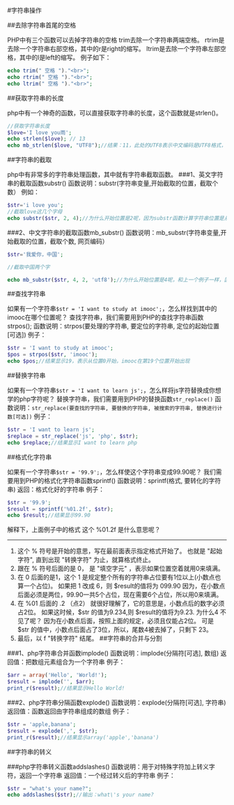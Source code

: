 #字符串操作

##去除字符串首尾的空格

PHP中有三个函数可以去掉字符串的空格
trim去除一个字符串两端空格。
rtrim是去除一个字符串右部空格，其中的r是right的缩写。
ltrim是去除一个字符串左部空格，其中的l是left的缩写。
例子如下：
```php
echo trim(" 空格 ")."<br>";
echo rtrim(" 空格 ")."<br>";
echo ltrim(" 空格 ")."<br>";
```
##获取字符串的长度

php中有一个神奇的函数，可以直接获取字符串的长度，这个函数就是strlen()。
```php
//获取字符串长度
$love='I love you雨';
echo strlen($love); // 13
echo mb_strlen($love, "UTF8");//结果：11，此处的UTF8表示中文编码是UTF8格式，中文一般采用UTF8编码
```
##字符串的截取

php中有非常多的字符串处理函数，其中就有字符串截取函数。
###1、英文字符串的截取函数substr()
函数说明：substr(字符串变量,开始截取的位置，截取个数）
例如：
```php
$str='i love you';
//截取love这几个字母
echo substr($str, 2, 4);//为什么开始位置是2呢，因为substr函数计算字符串位置是从0开始的，也就是0的位置是i,1的位置是空格，l的位置是2。从位置2开始取4个字符，就是love。
```
###2、中文字符串的截取函数mb_substr()
函数说明：mb_substr(字符串变量,开始截取的位置，截取个数, 网页编码）
```php
$str='我爱你，中国';

//截取中国两个字

echo mb_substr($str, 4, 2, 'utf8');//为什么开始位置是4呢，和上一个例子一样，因为mb_substr函数计算汉字位置是从0开始的，也就是0的位置是我,1的位置是爱，4的位置是中。从位置4开始取2个汉字，就是中国。中文编码一般是utf8格式
```
##查找字符串

如果有一个字符串`$str = 'I want to study at imooc';`，怎么样找到其中的imooc在哪个位置呢？
查找字符串，我们需要用到PHP的查找字符串函数strpos();
函数说明：strpos(要处理的字符串, 要定位的字符串, 定位的起始位置[可选])
例子：
```php
$str = 'I want to study at imooc';
$pos = strpos($str, 'imooc');
echo $pos;//结果显示19，表示从位置0开始，imooc在第19个位置开始出现
```
##替换字符串

如果有一个字符串`$str = 'I want to learn js';`，怎么样将js字符替换成你想学的php字符呢？
替换字符串，我们需要用到PHP的替换函数`str_replace()`
函数说明：`str_replace(要查找的字符串, 要替换的字符串, 被搜索的字符串, 替换进行计数[可选])`
例子：
```php
$str = 'I want to learn js';
$replace = str_replace('js', 'php', $str);
echo $replace;//结果显示I want to learn php
```
##格式化字符串

如果有一个字符串`$str = '99.9';`，怎么样使这个字符串变成99.90呢？
我们需要用到PHP的格式化字符串函数sprintf()
函数说明：sprintf(格式, 要转化的字符串)
返回：格式化好的字符串
例子：
```php
$str = '99.9';
$result = sprintf('%01.2f', $str);
echo $result;//结果显示99.90
```
解释下，上面例子中的格式
这个 %01.2f 是什么意思呢？

-------
1. 这个 % 符号是开始的意思，写在最前面表示指定格式开始了。 也就是 "起始字符", 直到出现 "转换字符" 为止，就算格式终止。
2. 跟在 % 符号后面的是 0， 是 "填空字元" ，表示如果位置空着就用0来填满。
3. 在 0 后面的是1，这个 1 是规定整个所有的字符串占位要有1位以上(小数点也算一个占位)。
    如果把 1 改成 6，则 $result的值将为 099.90
    因为，在小数点后面必须是两位，99.90一共5个占位，现在需要6个占位，所以用0来填满。
4. 在 %01 后面的 .2 （点2） 就很好理解了，它的意思是，小数点后的数字必须占2位。 如果这时候，$str 的值为9.234,则 $result的值将为9.23.
    为什么4 不见了呢？ 因为在小数点后面，按照上面的规定，必须且仅能占2位。 可是 $str 的值中，小数点后面占了3位，所以，尾数4被去掉了，只剩下 23。
5. 最后，以 f "转换字符" 结尾。
##字符串的合并与分割

###1、php字符串合并函数implode()
函数说明：implode(分隔符[可选], 数组)
返回值：把数组元素组合为一个字符串
例子：
```php
$arr = array('Hello', 'World!');
$result = implode('', $arr);
print_r($result);//结果显示Hello World!
```
###2、php字符串分隔函数explode()
函数说明：explode(分隔符[可选], 字符串)
返回值：函数返回由字符串组成的数组
例子：
```php
$str = 'apple,banana';
$result = explode(',', $str);
print_r($result);//结果显示array('apple','banana')
```
##字符串的转义

###php字符串转义函数addslashes()
函数说明：用于对特殊字符加上转义字符，返回一个字符串
返回值：一个经过转义后的字符串
例子：
```php
$str = "what's your name?";
echo addslashes($str);//输出：what\'s your name?
```

